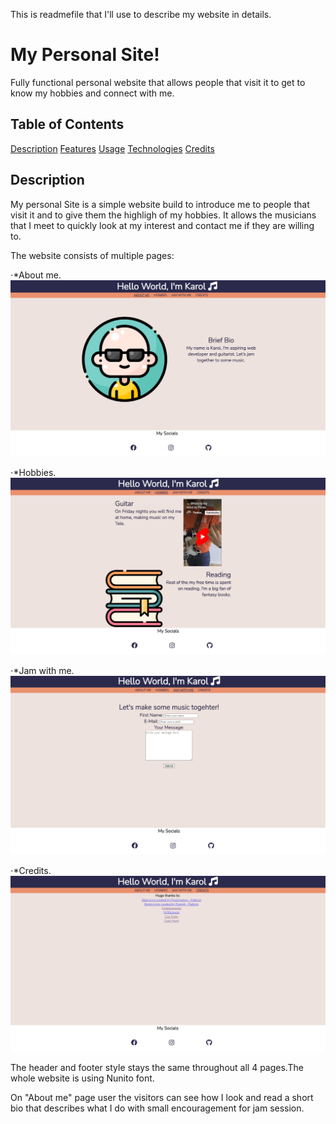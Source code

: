This is readmefile that I'll use to describe my website in details.

# My Personal Site!

Fully functional personal website that allows people that visit it to get to know my hobbies and connect with me.

## Table of Contents

[Description](#description)
[Features](#features)
[Usage](#usage)
[Technologies](#technologies)
[Credits](#credits)

## Description

My personal Site is a simple website build to introduce me to people that visit it and to give them the highligh of my hobbies.
It allows the musicians that I meet to quickly look at my interest and contact me if they are willing to.

The website consists of multiple pages:

⋅\*About me.
![About Me Page](image.png)

⋅\*Hobbies.
![Hobbies Page](image-1.png)

⋅\*Jam with me.
![Jam With Me Page](image-2.png)

⋅\*Credits.
![Credits Page](image-3.png)

The header and footer style stays the same throughout all 4 pages.The whole website is using Nunito font.

On "About me" page user the visitors can see how I look and read a short bio that describes what I do with small encouragement for jam session.
